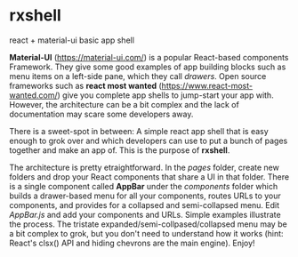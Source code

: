 # rxshell
react + material-ui basic app shell

**Material-UI** (https://material-ui.com/) is a popular React-based components Framework. They give some good examples of app building blocks such as menu items on a left-side pane, which they call *drawers*. Open source frameworks such as **react most wanted** (https://www.react-most-wanted.com/) give you complete app shells to jump-start your app with. However, the architecture can be a bit complex and the lack of documentation may scare some developers away.

There is a sweet-spot in between: A simple react app shell that is easy enough to grok over and which developers can use to put a bunch of pages together and make an app of. This is the purpose of **rxshell**.

The architecture is pretty etraightforward. In the *pages* folder, create new folders and drop your React components that share a UI in that folder. There is a single component called **AppBar** under the *components* folder which builds a drawer-based menu for all your components, routes URLs to your components, and provides for a collapsed and semi-collapsed menu. Edit *AppBar.js* and add your components and URLs. Simple examples illustrate the process. The tristate expanded/semi-collpased/collapsed menu may be a bit complex to grok, but you don't need to understand how it works (hint: React's clsx() API and hiding chevrons are the main engine). Enjoy!
